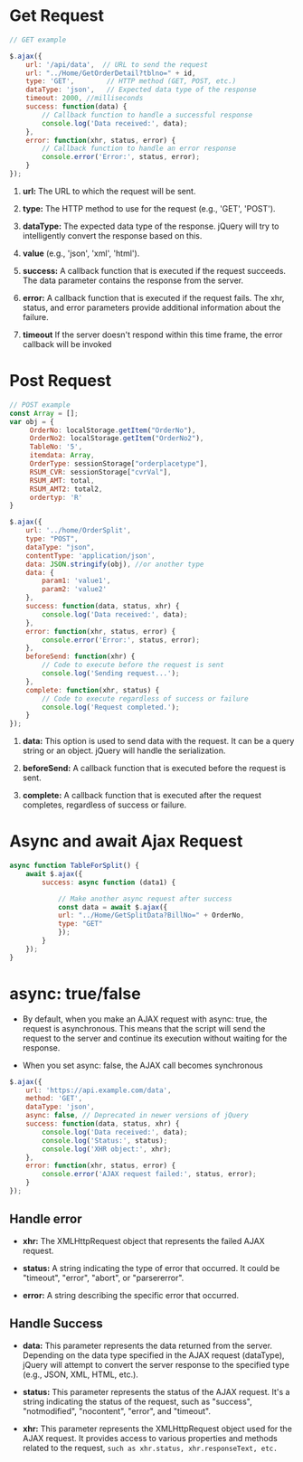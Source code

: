 # Get Request
```javaScript
// GET example

$.ajax({
    url: '/api/data',  // URL to send the request
    url: "../Home/GetOrderDetail?tblno=" + id,
    type: 'GET',        // HTTP method (GET, POST, etc.)
    dataType: 'json',   // Expected data type of the response
    timeout: 2000, //milliseconds
    success: function(data) {
        // Callback function to handle a successful response
        console.log('Data received:', data);
    },
    error: function(xhr, status, error) {
        // Callback function to handle an error response
        console.error('Error:', status, error);
    }
});
```

1. **url:** The URL to which the request will be sent.

2. **type:** The HTTP method to use for the request (e.g., 'GET', 'POST'). 

3. **dataType:** The expected data type of the response. jQuery will try to intelligently convert the response based on this.

4. **value** (e.g., 'json', 'xml', 'html').

5. **success:** A callback function that is executed if the request succeeds. The data parameter contains the response from the server.

6. **error:** A callback function that is executed if the request fails. The xhr, status, and error parameters provide additional information about the failure.

7. **timeout** If the server doesn't respond within this time frame, the error callback will be invoked

# Post Request

```javaScript
// POST example
const Array = [];
var obj = {
     OrderNo: localStorage.getItem("OrderNo"),
     OrderNo2: localStorage.getItem("OrderNo2"),
     TableNo: '5',
     itemdata: Array,
     OrderType: sessionStorage["orderplacetype"],
     RSUM_CVR: sessionStorage["cvrVal"],
     RSUM_AMT: total,
     RSUM_AMT2: total2,
     ordertyp: 'R'
}

$.ajax({
    url: '../home/OrderSplit',
    type: "POST",
    dataType: "json",
    contentType: 'application/json',
    data: JSON.stringify(obj), //or another type
    data: {
        param1: 'value1',
        param2: 'value2'
    },
    success: function(data, status, xhr) {
        console.log('Data received:', data);
    },
    error: function(xhr, status, error) {
        console.error('Error:', status, error);
    },
    beforeSend: function(xhr) {
        // Code to execute before the request is sent
        console.log('Sending request...');
    },
    complete: function(xhr, status) {
        // Code to execute regardless of success or failure
        console.log('Request completed.');
    }
});
```

1. **data:** This option is used to send data with the request. It can be a query string or an object. jQuery will handle the serialization.

2. **beforeSend:** A callback function that is executed before the request is sent.

3. **complete:** A callback function that is executed after the request completes, regardless of success or failure.

# Async and await Ajax Request 

```js
async function TableForSplit() {
    await $.ajax({
        success: async function (data1) {

            // Make another async request after success
            const data = await $.ajax({
            url: "../Home/GetSplitData?BillNo=" + OrderNo,
            type: "GET"
            });
        }
    });
}
```

# async: true/false
- By default, when you make an AJAX request with async: true, the request is asynchronous. This means that the script will send the request to the server and continue its execution without waiting for the response.

- When you set async: false, the AJAX call becomes synchronous

```js
$.ajax({
    url: 'https://api.example.com/data',
    method: 'GET',
    dataType: 'json',
    async: false, // Deprecated in newer versions of jQuery
    success: function(data, status, xhr) {
        console.log('Data received:', data);
        console.log('Status:', status);
        console.log('XHR object:', xhr);
    },
    error: function(xhr, status, error) {
        console.error('AJAX request failed:', status, error);
    }
});

```

## Handle error
- **xhr:** The XMLHttpRequest object that represents the failed AJAX request.

- **status:** A string indicating the type of error that occurred. It could be "timeout", "error", "abort", or "parsererror".

- **error:** A string describing the specific error that occurred.

## Handle Success

-  **data:** This parameter represents the data returned from the server. Depending on the data type specified in the AJAX request (dataType), jQuery will attempt to convert the server response to the specified type (e.g., JSON, XML, HTML, etc.).

- **status:** This parameter represents the status of the AJAX request. It's a string indicating the status of the request, such as "success", "notmodified", "nocontent", "error", and "timeout".

- **xhr:** This parameter represents the XMLHttpRequest object used for the AJAX request. It provides access to various properties and methods related to the request, `such as xhr.status, xhr.responseText, etc.`